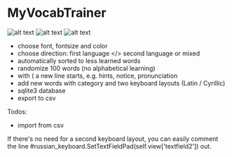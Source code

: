 MyVocabTrainer
==============

![alt text](https://img.shields.io/badge/iOS-11.x-lightgrey.svg?style=plastic "iOS 13.x")
![alt text](https://img.shields.io/badge/Pythonista-3.2-green.svg?style=plastic "Pythonista 3.3")
![alt text](https://img.shields.io/badge/Python-3.6-blue.svg?style=plastic "Python 3.6")

- choose font, fontsize and color
- choose direction: first language </> second language or mixed
- automatically sorted to less learned words
- randomize 100 words (no alphabetical learning)
- with ( a new line starts, e.g. hints, notice, pronunciation
- add new words with category and two keyboard layouts (Latin / Cyrillic)
- sqlite3 database
- export to csv

Todos:
- import from csv

If there's no need for a second keyboard layout, you can easily comment the line
#russian_keyboard.SetTextFieldPad(self.view['textfield2'])
out. 
